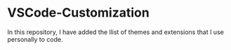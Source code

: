 # VSCode-Customization
In this repository, I have added the llist of themes and extensions that I use personally to code.
